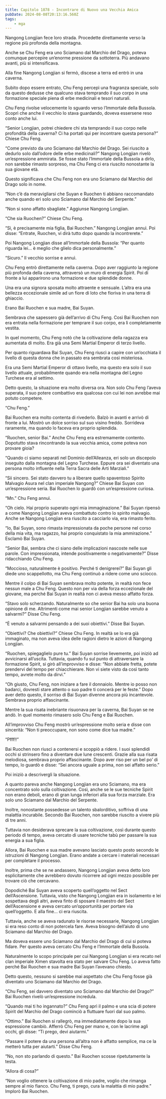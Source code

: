 ```yaml
---
title: Capitolo 1878 - Incontrare di Nuovo una Vecchia Amica
pubDate: 2024-08-08T20:13:16.560Z
tags:
    - mga
---
```



Nangong Longjian fece loro strada. Procedette direttamente verso la regione più profonda della montagna.


Anche se Chu Feng era uno Sciamano dal Marchio del Drago, poteva comunque percepire un’enorme pressione da sottoterra. Più andavano avanti, più si intensificava.


Alla fine Nangong Longjian si fermò, discese a terra ed entrò in una caverna.


Subito dopo essere entrato, Chu Feng percepì una fragranza speciale, solo da questo dedusse che qualcuno stava temprando il suo corpo in una formazione speciale piena di erbe medicinali e tesori naturali.


Chu Feng rivolse velocemente lo sguardo verso l’Immortale della Bussola. Scoprì che anche il vecchio lo stava guardando, doveva essersene reso conto anche lui.


“Senior Longjian, potrei chiedere chi sta temprando il suo corpo nelle profondità della caverna? Ci ha portati qui per incontrare questa persona?” Chiese Chu Feng.

“Come previsto da uno Sciamano dal Marchio del Drago. Sei riuscito a dedurlo solo dall’odore delle erbe medicinali?” Nangong Longjian rivelò un’espressione ammirata. Se fosse stato l’Immortale della Bussola a dirlo, non sarebbe rimasto sorpreso, ma Chu Feng ci era riuscito nonostante la sua giovane età.


Questo significava che Chu Feng non era uno Sciamano dal Marchio del Drago solo in nome.

“Non c’è da meravigliarsi che Suyan e Ruochen ti abbiano raccomandato anche quando eri solo uno Sciamano dal Marchio del Serpente.”


“Non si sono affatto sbagliate.” Aggiunse Nangong Longjian.


“Che sia Ruochen?” Chiese Chu Feng.


“Sì, è precisamente mia figlia, Bai Ruochen.” Nangong Longjian annuì. Poi disse: “Entrate, Ruochen, vi dirà tutto dopo quando la incontrerete.”


Poi Nangong Longjian disse all’Immortale della Bussola: “Per quanto riguarda lei… è meglio che glielo dica personalmente.”

“Sicuro.” Il vecchio sorrise e annuì.


Chu Feng entrò direttamente nella caverna. Dopo aver raggiunto la regione più profonda della caverna, attraversò un muro di energia Spirit. Poi di fronte a lui apparirono una formazione e due splendide donne.


Una era una signora sposata molto attraente e sensuale. L’altra era una bellezza eccezionale simile ad un fiore di loto che fioriva in una terra di ghiaccio.


Erano Bai Ruochen e sua madre, Bai Suyan.


Sembrava che sapessero già dell’arrivo di Chu Feng. Così Bai Ruochen non era entrata nella formazione per temprare il suo corpo, era lì completamente vestita.

In quel momento, Chu Feng notò che la coltivazione della ragazza era aumentata di molto. Era già una Semi Martial Emperor di terzo livello.

Per quanto riguardava Bai Suyan, Chu Feng riuscì a capire con un’occhiata il livello di questa donna che in passato era sembrata così misteriosa.


Era una Semi Martial Emperor di ottavo livello, ma questo era solo il suo livello attuale, probabilmente quando era nella montagna del Legno Turchese era al settimo.


Detto questo, la situazione era molto diversa ora. Non solo Chu Feng l’aveva superata, il suo potere combattivo era qualcosa con cui lei non avrebbe mai potuto competere.

“Chu Feng.”


Bai Ruochen era molto contenta di rivederlo. Balzò in avanti e arrivò di fronte a lui. Mostrò un dolce sorriso sul suo visino freddo. Sorrideva raramente, ma quando lo faceva era proprio splendida.

“Ruochen, senior Bai.” Anche Chu Feng era estremamente contento. Dopotutto stava rincontrando la sua vecchia amica, come poteva non provare gioia?


“Quando ci siamo separati nel Dominio dell’Alleanza, eri solo un discepolo inseguito dalla montagna del Legno Turchese. Eppure ora sei diventato una persona molto influente nella Terra Sacra delle Arti Marziali.”


“Sii sincero. Sei stato davvero tu a liberare quello spaventoso Spirito Malvagio Asura nel clan imperiale Nangong?” Chiese Bai Suyan con un’espressione seria. Bai Ruochen lo guardò con un’espressione curiosa.

“Mn.” Chu Feng annuì.

“Oh cielo. Hai proprio superato ogni mia immaginazione.” Bai Suyan ripensò a come Nangong Longjian aveva combattuto contro lo spirito malvagio. Anche se Nangong Longjian era riuscito a cacciarlo via, era rimasto ferito.

“Io, Bai Suyan, sono rimasta impressionata da poche persone nel corso della mia vita, ma ragazzo, hai proprio conquistato la mia ammirazione.” Esclamò Bai Suyan.

“Senior Bai, sembra che ci siano delle implicazioni nascoste nelle sue parole. Con impressionata, intende positivamente o negativamente?” Disse ridacchiando Chu Feng.

“Moccioso, naturalmente è positivo. Perché ti denigrerei?” Bai Suyan gli diede uno scappellotto, ma Chu Feng continuò a ridere come uno sciocco.


Mentre il colpo di Bai Suyan sembrava molto potente, in realtà non fece nessun male a Chu Feng. Questo non per via della forza eccezionale del giovane, ma perché Bai Suyan in realtà non ci aveva messo affatto forza.

“Stavo solo scherzando. Naturalmente so che senior Bai ha solo una buona opinione di me. Altrimenti come mai senior Longjian sarebbe venuto a salvarmi?” Disse Chu Feng.


“È venuto a salvarmi pensando a dei suoi obiettivi.” Disse Bai Suyan.

“Obiettivi? Che obiettivi?” Chiese Chu Feng. In realtà se lo era già immaginato, ma non aveva idea delle ragioni dietro le azioni di Nangong Longjian.

“Ruochen, spiegaglielo pure tu.” Bai Suyan sorrise lievemente, poi iniziò ad avvicinarsi all’uscita. Tuttavia, quando fu sul punto di attraversare la formazione Spirit, si girò all’improvviso e disse: “Non abbiate fretta, potete prendervi del tempo per chiacchierare. Non vi siete visto da così tanto tempo, avrete molto da dirvi.”

“Oh giusto, Chu Feng, non iniziare a fare il donnaiolo. Mentre io posso non badarci, dovresti stare attento o suo padre ti concerà per le feste.” Dopo aver detto questo, il sorriso di Bai Suyan divenne ancora più incantevole. Sembrava proprio affascinante.


Mentre la sua risata inebriante risuonava per la caverna, Bai Suyan se ne andò. In quel momento rimasero solo Chu Feng e Bai Ruochen.


All’improvviso Chu Feng mostrò un’espressione molto seria e disse con sincerità: “Non ti preoccupare, non sono come dice tua madre.”

“Pfff!!”


Bai Ruochen non riuscì a contenersi e scoppiò a ridere. I suoi splendidi occhi si strinsero fino a diventare due lune crescenti. Grazie alla sua risata melodiosa, sembrava proprio affascinante. Dopo aver riso per un bel po’ di tempo, lo guardò e disse: “Sei ancora uguale a prima, non sei affatto serio.”


Poi iniziò a descrivergli la situazione.

A quanto pareva anche Nangong Longjian era uno Sciamano, ma era concentrato solo sulla coltivazione. Così, anche se le sue tecniche Spirit non erano deboli, erano di gran lunga inferiori alla sua forza marziale. Era solo uno Sciamano dal Marchio del Serpente.


Inoltre, nonostante possedesse un talento sbalorditivo, soffriva di una malattia incurabile. Secondo Bai Ruochen, non sarebbe riuscito a vivere più di tre anni.


Tuttavia non desiderava sprecare la sua coltivazione, così durante questo periodo di tempo, aveva cercato di usare tecniche tabù per passare la sua energia a sua figlia.


Allora, Bai Ruochen e sua madre avevano lasciato questo posto secondo le istruzioni di Nangong Longjian. Erano andate a cercare i materiali necessari per completare il processo.

Inoltre, prima che se ne andassero, Nangong Longjian aveva detto loro esplicitamente che avrebbero dovuto ricorrere ad ogni mezzo possibile per trovare ciò che cercavano.


Dopodiché Bai Suyan aveva scoperto quell’oggetto nel Sect dell’Ascensione. Tuttavia, visto che Nangong Longjian era in isolamento e lei sospettava degli altri, aveva finto di sposare il maestro del Sect dell’Ascensione e aveva cercato un’opportunità per portare via quell’oggetto. E alla fine… ci era riuscita.


Tuttavia, anche se aveva radunato le risorse necessarie, Nangong Longjian si era reso conto di non potercela fare. Aveva bisogno dell’aiuto di uno Sciamano dal Marchio del Drago.


Ma doveva essere uno Sciamano dal Marchio del Drago di cui si poteva fidare. Per questo aveva cercato Chu Feng e l’Immortale della Bussola.


Naturalmente lo scopo principale per cui Nangong Longjian si era recato nel clan imperiale Ximen stavolta era stato per salvare Chu Feng. Lo aveva fatto perché Bai Ruochen e sua madre Bai Suyan l’avevano chiesto.

Detto questo, nessuno si sarebbe mai aspettato che Chu Feng fosse già diventato uno Sciamano dal Marchio del Drago.


“Chu Feng, sei davvero diventato uno Sciamano dal Marchio del Drago?” Bai Ruochen rivelò un’espressione incredula.

“Quando mai ti ho ingannato?” Chu Feng aprì il palmo e una scia di potere Spirit del Marchio del Drago cominciò a fluttuare fuori dal suo palmo.


“Ottimo.” Bai Ruochen si rallegrò, ma immediatamente dopo la sua espressione cambiò. Afferrò Chu Feng per mano e, con le lacrime agli occhi, gli disse: “Ti prego, devi aiutarmi.”


“Passare il potere da una persona all’altra non è affatto semplice, ma ce la metterò tutta per aiutarti.” Disse Chu Feng.


“No, non sto parlando di questo.” Bai Ruochen scosse ripetutamente la testa.

“Allora di cosa?”


“Non voglio ottenere la coltivazione di mio padre, voglio che rimanga sempre al mio fianco. Chu Feng, ti prego, cura la malattia di mio padre.” Implorò Bai Ruochen.





